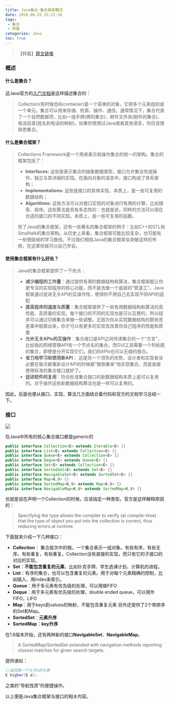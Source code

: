 ```yaml
---
title: Java集合-集合框架概述
date: 2018-06-25 15:22:16
tags: 
 - 集合
 - 转载
categories: Java
toc: true
---
```


> 【转载】[原文链接](http://yikun.github.io/2015/03/31/Java%E9%9B%86%E5%90%88%E6%A1%86%E6%9E%B6/)

### 概述

#### 什么是集合？

这Java官方的[入门文档](https://docs.oracle.com/javase/tutorial/collections/intro/index.html)是这样描述集合的：

> Collection(有时候也叫container)是一个简单的对象，它把多个元素组织成一个单元。集合可以用来存储、检索、操作、通信。通常情况下，集合代表了一个自然数据项，比如一组手牌(牌的集合)、邮件文件夹(邮件的集合)、电话目录(姓名到电话的映射)。如果你使用过Java或者其他语言，你应该很熟悉集合。


<!--more-->



#### 什么是集合框架？

> Collections Framework是一个用来表示和操作集合的统一的架构。集合的框架包括了：
> - **Interfaces:**
>   这些是表示集合的抽象数据类型，接口允许集合完成操作，独立与其详细的实现。在面向对象的语言中，接口构成了体系架构；
> - **Implementations:**
>   这些是接口的具体实现。本质上，是一些可复用的数据结构；
> - **Algorithms:**
>   这些方法可以对接口实现的对象进行有用的计算，比如搜索、排序。这些算法是具有多态性的：也就是说，同样的方法可以用在合适的接口的不同实现。本质上，是一些可复用的函数。
>
> 除了Java的集合框架，还有一些著名的集合框架的例子：比如C++的STL和Smalltalk的集合架构。从历史上来看，集合框架可能比较复杂，也可能有一些很陡峭的学习曲线。不过我们相信Java的集合框架会突破这样的传统，在这章你就可以自己学会。
#### 使用集合框架有什么好处？

> Java的集合框架提供了一下优点：
> - **减少编程的工作量**：通过提供有用的数据结构和算法，集合框架能让你更专注的实现程序的核心功能，而不是去做一个底层的“管道工”。Java框架通过促进无关API的互操作性，使得你不用自己去实现不同API的适配
> - **提高程序的速度与质量**：集合框架提供了一些有用数据结构和算法的高性能、高质量的实现。每个接口的不同的实现也是可以互换的，所以程序可以通过切换集合来做一些调整。正因为你从实现数据结构的那些苦差事中脱离出来，你才可以有更多的实现去改善你自己程序的性能和质量
> - **允许无关APIs的互操作**：集合接口是API之间传递集合的一个“方言”，比如我的网络管理API有一个节点名的集合，而GUI工具需要一个列标题的集合，即使是分开实现它们，我们的APIs也可以无缝的接合。
> - **省力地学习和使用新API**：
>   这是另一个领先的优势，设计者和实现者没必要在每次都重新设计API的时候都“推倒重来”地实现集合，而是直接使用标准的集合接口就好了。
> - **促进软件的复用**：符合标准集合接口的新数据结构本质上是可以复用的。对于操作这些新数据结构算法也是一样可以复用的。

因此，后面也便从接口、实现、算法几方面结合着代码和官方的文档学习总结一下。
### 接口

![](http://p7dzmubvx.bkt.clouddn.com/201806251525_9.png)

在Java中所有的核心集合接口都是generic的

``` java
public interface Collection<E> extends Iterable<E> {}
public interface List<E> extends Collection<E> {}
public interface Queue<E> extends Collection<E> {}
public interface Deque<E> extends Queue<E> {}
public interface Set<E> extends Collection<E> {}
public interface SortedSet<E> extends Set<E> {}
public interface NavigableSet<E> extends SortedSet<E> {}
public interface Map<K,V> {}
public interface SortedMap<K,V> extends Map<K,V> {}
public interface NavigableMap<K,V> extends SortedMap<K,V> {}
```

也就是说在声明一个Collection的时候，应该指定一种类型。官方是这样解释原因的：

> Specifying the type allows the compiler to verify (at compile-time) that the type of object you put into the collection is correct, thus reducing errors at runtime.

下面就来介绍一下几种接口：
- **Collection**： 集合层次中的根。一个集合表示一组对象。有些有序，有些无序。有些重复，有些重复。Collection没有直接的实现，而只有它的子接口的对应的实现。
- **Set**：**不能包含重复的元素**，比如扑克手牌、学生选课计划、计算机的进程。
- **List**：有序的集合，也可以包含重复的元素。用于对每个元素精确的控制，比如插入、用index来索引。
- **Queue**：用于多元素有优先级的处理，可以用做FIFO
- **Deque**：用于多元素有优先级的处理，double ended queue，可以用作FIFO，LIFO
- **Map**：用于keys到values的映射，不能包含重复元素
  另外还提供了2个带排序的Set和Map。
- **SortedSet**：**元素升序**
- **SortedMap**：**key升序**

在1.6版本开始，还有两种新的接口**NavigableSet**、**NavigableMap**。

> A SortedMap/SortedSet extended with navigation methods reporting closest matches for given search targets.

提供诸如：

``` java
//返回第一个大于e的元素
E higher(E e);
```

之类的“导航性质”的便捷操作。

以上便是Java集合框架与接口的相关内容。